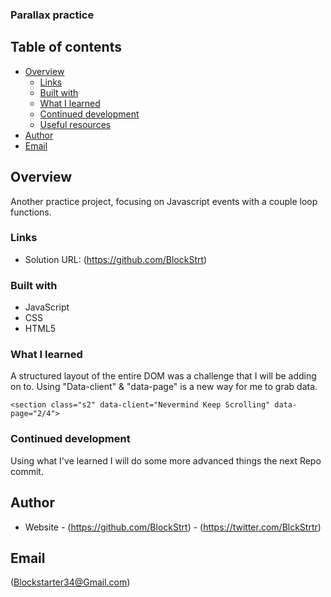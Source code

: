 ###  Parallax practice

## Table of contents

- [Overview](#overview)
  - [Links](#links)
  - [Built with](#built-with)
  - [What I learned](#what-i-learned)
  - [Continued development](#continued-development)
  - [Useful resources](#useful-resources)
- [Author](#author)
- [Email](#email)

## Overview
Another practice project, focusing on Javascript events with a couple loop functions.


### Links

- Solution URL: (https://github.com/BlockStrt)


### Built with

- JavaScript
- CSS 
- HTML5

### What I learned
A structured layout of the entire DOM was a challenge that I will be adding on to.
Using "Data-client" & "data-page" is a new way for me to grab data.


```
<section class="s2" data-client="Nevermind Keep Scrolling" data-page="2/4">
```

### Continued development
Using what I've learned I will do some more advanced things the next Repo commit.


## Author

- Website - (https://github.com/BlockStrt)
          - (https://twitter.com/BlckStrtr)
          
         

## Email
(Blockstarter34@Gmail.com)